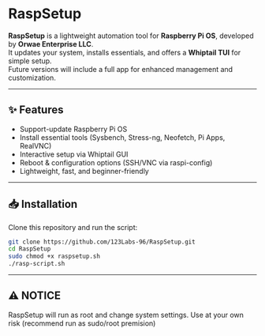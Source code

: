 # RaspSetup

**RaspSetup** is a lightweight automation tool for **Raspberry Pi OS**, developed by **Orwae Enterprise LLC**.  
It updates your system, installs essentials, and offers a **Whiptail TUI** for simple setup.  
Future versions will include a full app for enhanced management and customization.  

---

## ✨ Features
- Support-update Raspberry Pi OS  
- Install essential tools (Sysbench, Stress-ng, Neofetch, Pi Apps, RealVNC)  
- Interactive setup via Whiptail GUI  
- Reboot & configuration options (SSH/VNC via raspi-config)  
- Lightweight, fast, and beginner-friendly  

---

## 📥 Installation
Clone this repository and run the script: 

```bash
git clone https://github.com/123Labs-96/RaspSetup.git
cd RaspSetup
sudo chmod +x raspsetup.sh
./rasp-script.sh
```
---

## ⚠️ NOTICE
RaspSetup will run as root and change system settings. Use at your own risk (recommend run as sudo/root premision)

